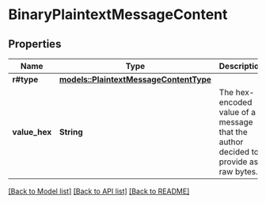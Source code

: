 # BinaryPlaintextMessageContent

## Properties

Name | Type | Description | Notes
------------ | ------------- | ------------- | -------------
**r#type** | [**models::PlaintextMessageContentType**](PlaintextMessageContentType.md) |  | 
**value_hex** | **String** | The hex-encoded value of a message that the author decided to provide as raw bytes. | 

[[Back to Model list]](../README.md#documentation-for-models) [[Back to API list]](../README.md#documentation-for-api-endpoints) [[Back to README]](../README.md)


